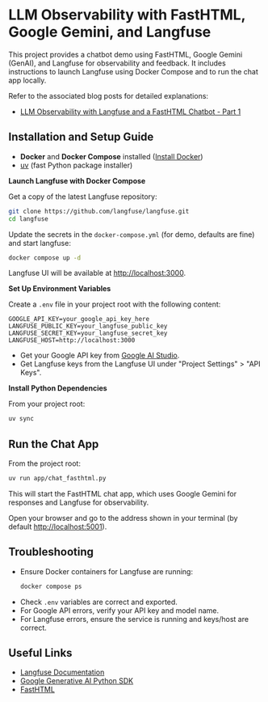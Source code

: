 # LLM Observability with FastHTML, Google Gemini, and Langfuse

This project provides a chatbot demo using FastHTML, Google Gemini (GenAI), and Langfuse for observability and feedback. It includes instructions to launch Langfuse using Docker Compose and to run the chat app locally.

Refer to the associated blog posts for detailed explanations:
- [LLM Observability with Langfuse and a FastHTML Chatbot - Part 1](https://nbrosse.github.io/posts/llm-observability-part1/)

## Installation and Setup Guide

- **Docker** and **Docker Compose** installed ([Install Docker](https://docs.docker.com/get-docker/))
- [uv](https://github.com/astral-sh/uv) (fast Python package installer)  


**Launch Langfuse with Docker Compose**

Get a copy of the latest Langfuse repository:

```bash
git clone https://github.com/langfuse/langfuse.git
cd langfuse
```

Update the secrets in the `docker-compose.yml` (for demo, defaults are fine) and start langfuse:

```bash
docker compose up -d
```

Langfuse UI will be available at [http://localhost:3000](http://localhost:3000).

**Set Up Environment Variables**

Create a `.env` file in your project root with the following content:

```env
GOOGLE_API_KEY=your_google_api_key_here
LANGFUSE_PUBLIC_KEY=your_langfuse_public_key
LANGFUSE_SECRET_KEY=your_langfuse_secret_key
LANGFUSE_HOST=http://localhost:3000
```

- Get your Google API key from [Google AI Studio](https://aistudio.google.com/app/apikey).
- Get Langfuse keys from the Langfuse UI under "Project Settings" > "API Keys".

**Install Python Dependencies**

From your project root:

```bash
uv sync
```

## Run the Chat App

From the project root:

```bash
uv run app/chat_fasthtml.py
```

This will start the FastHTML chat app, which uses Google Gemini for responses and Langfuse for observability.

Open your browser and go to the address shown in your terminal (by default [http://localhost:5001](http://localhost:5001)).

## Troubleshooting

- Ensure Docker containers for Langfuse are running:  
  ```bash
  docker compose ps
  ```
- Check `.env` variables are correct and exported.
- For Google API errors, verify your API key and model name.
- For Langfuse errors, ensure the service is running and keys/host are correct.

## Useful Links

- [Langfuse Documentation](https://langfuse.com/docs)
- [Google Generative AI Python SDK](https://github.com/googleapis/python-genai)
- [FastHTML](https://www.fastht.ml/docs)



